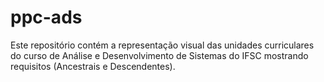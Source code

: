# ppc-ads

Este repositório contém a representação visual das unidades curriculares do curso de Análise e Desenvolvimento de Sistemas do IFSC mostrando requisitos (Ancestrais e Descendentes). 
